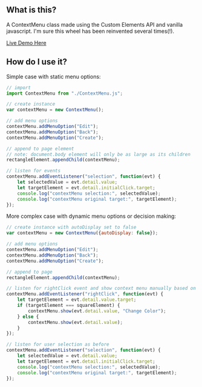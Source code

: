 ## What is this?
A ContextMenu class made using the Custom Elements API and vanilla javascript.  I'm sure this wheel has been reinvented several times(!).

[Live Demo Here](https://shootTheLuck.github.io/Context-Menu)

## How do I use it?

Simple case with static menu options:
```javascript
// import
import ContextMenu from "./ContextMenu.js";

// create instance
var contextMenu = new ContextMenu();

// add menu options
contextMenu.addMenuOption("Edit");
contextMenu.addMenuOption("Back");
contextMenu.addMenuOption("Create");

// append to page element 
// note: document.body element will only be as large as its children
rectangleElement.appendChild(contextMenu);

// listen for events
contextMenu.addEventListener("selection", function(evt) {
    let selectedValue = evt.detail.value;
    let targetElement = evt.detail.initialClick.target;
    console.log("contextMenu selection:", selectedValue);
    console.log("contextMenu original target:", targetElement);
});
```

More complex case with dynamic menu options or decision making:
```javascript
// create instance with autoDisplay set to false
var contextMenu = new ContextMenu({autoDisplay: false});

// add menu options
contextMenu.addMenuOption("Edit");
contextMenu.addMenuOption("Back");
contextMenu.addMenuOption("Create");

// append to page
rectangleElement.appendChild(contextMenu);

// listen for rightClick event and show context menu manually based on app logic
contextMenu.addEventListener("rightClick", function(evt) {
    let targetElement = evt.detail.value.target;
    if (targetElement === squareElement) {
        contextMenu.show(evt.detail.value, "Change Color");
    } else {
        contextMenu.show(evt.detail.value);
    }
});

// listen for user selection as before
contextMenu.addEventListener("selection", function(evt) {
    let selectedValue = evt.detail.value;
    let targetElement = evt.detail.initialClick.target;
    console.log("contextMenu selection:", selectedValue);
    console.log("contextMenu original target:", targetElement);
});
```
